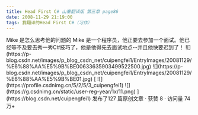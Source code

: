 ```yaml
---
title: Head First C# 山寨翻译版 第三章 page86
date: 2008-11-29 21:19:00
tags: 我翻译的Head First C#（习作）
---
```

<?xml:namespace prefix = o ns = "urn:schemas-microsoft-com:office:office" />

Mike  是怎么思考他的问题的

Mike  是一个程序员，他正要去参加一个面试。他已经等不及要去秀一秀C#技巧了，他是他得先去面试地点--并且他快要迟到了！

![](https://p-blog.csdn.net/images/p_blog_csdn_net/cuipengfei1/EntryImages/20081129/%E6%88%AA%E5%9B%BE00633635903499522500.jpg)

![](https://p-blog.csdn.net/images/p_blog_csdn_net/cuipengfei1/EntryImages/20081129/%E6%88%AA%E5%9B%BE01.jpg)



[ ![](https://profile.csdnimg.cn/5/2/5/3_cuipengfei1)
![](https://g.csdnimg.cn/static/user-reg-year/1x/11.png)
](https://blog.csdn.net/cuipengfei1)



发布了127 篇原创文章  ·  获赞 8  ·  访问量 74万+

